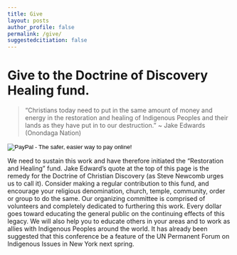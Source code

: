 ```yaml
---
title: Give
layout: posts
author_profile: false
permalink: /give/
suggestedcitiation: false
---
```

# Give to the Doctrine of Discovery Healing fund.

> “Christians today need to put in the same amount of money and energy in the restoration and healing of Indigenous Peoples and their lands as they have put in to our destruction.” ~ Jake Edwards (Onondaga Nation)

<form action="https://www.paypal.com/cgi-bin/webscr" method="post" target="_top"><input name="cmd" type="hidden" value="_s-xclick" />
<input name="hosted_button_id" type="hidden" value="4HBQY356GD7C2" />
<input alt="PayPal - The safer, easier way to pay online!" name="submit" src="https://www.paypalobjects.com/en_US/i/btn/btn_donateCC_LG.gif" type="image" />
<img src="https://www.paypalobjects.com/en_US/i/scr/pixel.gif" alt="" width="1" height="1" border="0" /></form>


We need to sustain this work and have therefore initiated the “Restoration and Healing” fund. Jake Edward’s quote at the top of this page is the remedy for the Doctrine of Christian Discovery (as Steve Newcomb urges us to call it). Consider making a regular contribution to this fund, and encourage your religious denomination, church, temple, community, order or group to do the same. Our organizing committee is comprised of volunteers and completely dedicated to furthering this work. Every dollar goes toward educating the general public on the continuing effects of this legacy. We will also help you to educate others in your areas and to work as allies with Indigenous Peoples around the world. It has already been suggested that this conference be a feature of the UN Permanent Forum on Indigenous Issues in New York next spring.
